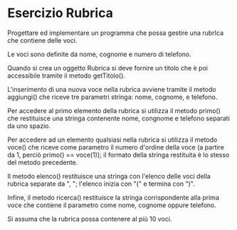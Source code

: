 # Esercizio  Rubrica

Progettare ed implementare un programma che possa gestire una rubrIca che contiene delle voci.

Le voci sono definite da nome, cognome e numero di telefono.

Quando si crea un oggetto Rubrica si deve fornire un titolo che è poi accessibile tramite il metodo getTitolo().

L'inserimento di una nuova voce nella rubrica avviene tramite il metodo aggiungi() che riceve tre parametri stringa: nome, cognome, e telefono.

Per accedere al primo elemento della rubrica si utilizza il metodo primo() che restituisce una stringa contenente nome, congnome e telefono separati da uno spazio.

Per accedere ad un elemento qualsiasi nella rubrica si utilizza il metodo voce() che riceve come parametro il numero d'ordine della voce (a partire da 1, perciò primo() == voce(1)); il formato della stringa restituita è lo stesso del metodo precedente.

Il metodo elenco() restituisce una stringa con l'elenco delle voci della rubrica separate da ", "; l'elenco inizia con "(" e termina con ")".

Infine, il metodo ricerca() restituisce la stringa corrispondente alla prima voce che contiene il parametro come nome, cognome oppure telefono.

Si assuma che la rubrica possa contenere al più 10 voci.